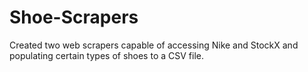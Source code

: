 # Shoe-Scrapers
Created two web scrapers capable of accessing Nike and StockX and populating certain types of shoes to a CSV file.
